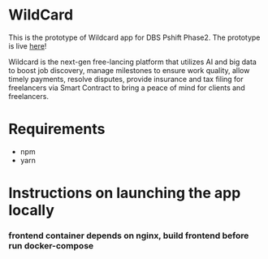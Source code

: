 # WildCard

This is the prototype of Wildcard app for DBS Pshift Phase2. The prototype is live [here](http://54.169.193.114)!

Wildcard is the next-gen free-lancing platform that utilizes AI and big data to boost job discovery, manage milestones to ensure work quality, allow timely payments, resolve disputes, provide insurance and tax filing for freelancers via Smart Contract to bring a peace of mind for clients and freelancers.

# Requirements
* npm
* yarn

# Instructions on launching the app locally




### frontend container depends on nginx, build frontend before run docker-compose
